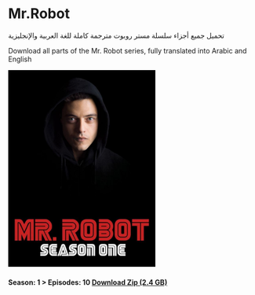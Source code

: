 # Mr.Robot
تحميل جميع أجزاء سلسلة مستر روبوت مترجمة كاملة للغة العربية والإنجليزية

Download all parts of the Mr. Robot series, fully translated into Arabic and English
<br>

<img style="width:300px;height:400px;object-fit:cover" src="https://github.com/issamiso/Mr.Robot/blob/main/images/photo_2024-11-02_18-19-48.jpg" alt="" />

#### Season: 1 >  Episodes: 10 <a href="https://wwww.google.com" >Download Zip (2.4 GB)</a>
<br>

